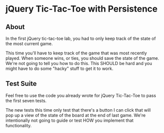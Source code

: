 # jQuery Tic-Tac-Toe with Persistence

## About

In the first jQuery tic-tac-toe lab, you had to only keep track of the state of the most current game.

This time you'll have to keep track of the game that was most recently played. When someone wins, or ties, you should save the state of the game.  We're not going to tell you how to do this. This SHOULD be hard and you might have to do some "hacky" stuff to get it to work.

## Test Suite

Feel free to use the code you already wrote for jQuery Tic-Tac-Toe to pass the first seven tests.

The new tests this time only test that there's a button I can click that will pop up a view of the state of the board at the end of last game. We're intentionally not going to guide or test HOW you implement that functionality.

